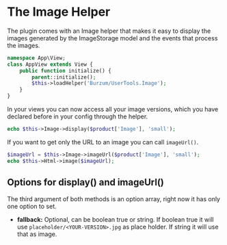 The Image Helper
================

The plugin comes with an Image helper that makes it easy to display the images generated by the ImageStorage model and the events that process the images.

```php
namespace App\View;
class AppView extends View {
	public function initialize() {
		parent::initialize();
		$this->loadHelper('Burzum/UserTools.Image');
	}
}
```

In your views you can now access all your image versions, which you have declared before in your config through the helper.

```php
echo $this->Image->display($product['Image'], 'small');
```

If you want to get only the URL to an image you can call ```imageUrl()```.

```php
$imageUrl = $this->Image->imageUrl($product['Image'], 'small');
echo $this->Html->image($imageUrl);
```

Options for display() and imageUrl()
------------------------------------

The third argument of both methods is an option array, right now it has only one option to set.

* **fallback:** Optional, can be boolean true or string. If boolean true it will use ```placeholder/<YOUR-VERSION>.jpg``` as place  holder. If string it will use that as image.
